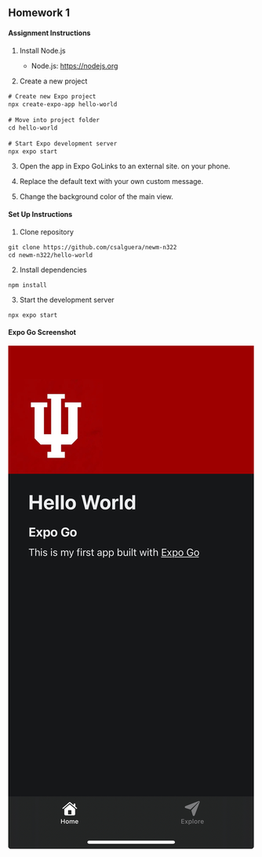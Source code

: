 ## Homework 1

#### Assignment Instructions

1. Install Node.js
    - Node.js: https://nodejs.org

2. Create a new project

```
# Create new Expo project 
npx create-expo-app hello-world
 
# Move into project folder 
cd hello-world 

# Start Expo development server 
npx expo start
```

3. Open the app in Expo GoLinks to an external site. on your phone.

4. Replace the default text with your own custom message.

5. Change the background color of the main view.

#### Set Up Instructions

1. Clone repository

```
git clone https://github.com/csalguera/newm-n322
cd newm-n322/hello-world
```

2. Install dependencies

```
npm install
```

3. Start the development server

```
npx expo start
```

#### Expo Go Screenshot

![homework-1-screenshot](assets/images/homework-1.jpg)